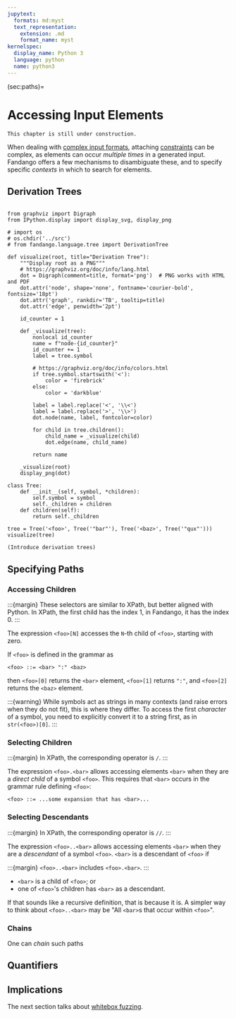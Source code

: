 ```yaml
---
jupytext:
  formats: md:myst
  text_representation:
    extension: .md
    format_name: myst
kernelspec:
  display_name: Python 3
  language: python
  name: python3
---
```


(sec:paths)=
# Accessing Input Elements

```{error}
This chapter is still under construction.
```

When dealing with [complex input formats](sec:recursive), attaching [constraints](sec:constraints) can be complex, as elements can occur _multiple times_ in a generated input.
Fandango offers a few mechanisms to disambiguate these, and to specify specific _contexts_ in which to search for elements.


## Derivation Trees

```{code-cell}

from graphviz import Digraph
from IPython.display import display_svg, display_png

# import os
# os.chdir('../src')
# from fandango.language.tree import DerivationTree

def visualize(root, title="Derivation Tree"):
    """Display root as a PNG"""
    # https://graphviz.org/doc/info/lang.html
    dot = Digraph(comment=title, format='png')  # PNG works with HTML and PDF
    dot.attr('node', shape='none', fontname='courier-bold', fontsize='18pt')
    dot.attr('graph', rankdir='TB', tooltip=title)
    dot.attr('edge', penwidth='2pt')

    id_counter = 1

    def _visualize(tree):
        nonlocal id_counter
        name = f"node-{id_counter}"
        id_counter += 1
        label = tree.symbol

        # https://graphviz.org/doc/info/colors.html
        if tree.symbol.startswith('<'):
            color = 'firebrick'
        else:
            color = 'darkblue'

        label = label.replace('<', '\\<')
        label = label.replace('>', '\\>')
        dot.node(name, label, fontcolor=color)

        for child in tree.children():
            child_name = _visualize(child)
            dot.edge(name, child_name)

        return name

    _visualize(root)
    display_png(dot)
```

```{code-cell}
class Tree:
    def __init__(self, symbol, *children):
        self.symbol = symbol
        self._children = children
    def children(self):
        return self._children
```

```{code-cell}
tree = Tree('<foo>', Tree('"bar"'), Tree('<baz>', Tree('"qux"')))
visualize(tree)
```

```{error}
(Introduce derivation trees)
```


## Specifying Paths

### Accessing Children

:::{margin}
These selectors are similar to XPath, but better aligned with Python.
In XPath, the first child has the index 1, in Fandango, it has the index 0.
:::

The expression `<foo>[N]` accesses the `N`-th child of `<foo>`, starting with zero.

If `<foo>` is defined in the grammar as
```
<foo> ::= <bar> ":" <baz>
```
then `<foo>[0]` returns the `<bar>` element, `<foo>[1]` returns `":"`, and `<foo>[2]` returns the `<baz>` element.

:::{warning}
While symbols act as strings in many contexts (and raise errors when they do not fit), this is where they differ.
To access the first _character_ of a symbol, you need to explicitly convert it to a string first, as in `str(<foo>)[0]`.
:::


### Selecting Children

:::{margin}
In XPath, the corresponding operator is `/`.
:::


The expression `<foo>.<bar>` allows accessing elements `<bar>` when they are a _direct child_ of a symbol `<foo>`.
This requires that `<bar>` occurs in the grammar rule defining `<foo>`:

```
<foo> ::= ...some expansion that has <bar>...
```

### Selecting Descendants

:::{margin}
In XPath, the corresponding operator is `//`.
:::

The expression `<foo>..<bar>` allows accessing elements `<bar>` when they are a _descendant_ of a symbol `<foo>`.
`<bar>` is a descendant of `<foo>` if

:::{margin}
`<foo>..<bar>` includes `<foo>.<bar>`.
:::

* `<bar>` is a child of `<foo>`; or
* one of `<foo>`'s children has `<bar>` as a descendant.

If that sounds like a recursive definition, that is because it is.
A simpler way to think about `<foo>..<bar>` may be "All `<bar>`s that occur within `<foo>`".


### Chains

One can _chain_ such paths


## Quantifiers


## Implications


The next section talks about [whitebox fuzzing](sec:whitebox).
